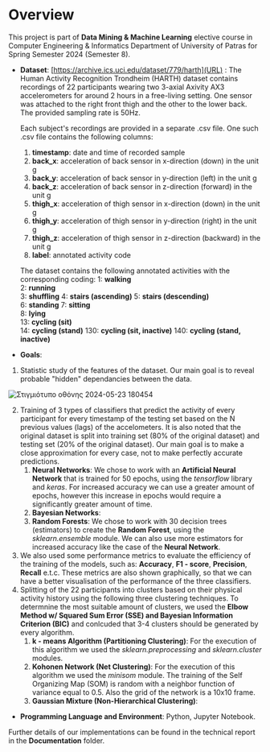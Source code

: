 # Overview  
This project is part of **Data Mining & Machine Learning** elective course in Computer Engineering & Informatics Department of University of Patras for Spring Semester 2024 (Semester 8). 
* **Dataset**: [https://archive.ics.uci.edu/dataset/779/harth](URL) : The Human Activity Recognition Trondheim (HARTH) dataset contains recordings of 22 participants wearing two 3-axial Axivity AX3 accelerometers for around 2 hours in a free-living setting. One sensor was attached to the right front thigh and the other to the lower back. The provided sampling rate is 50Hz. 

    Each subject's recordings are provided in a separate .csv file. One such .csv file contains the following columns:
    1. **timestamp**: date and time of recorded sample
    2. **back_x**: acceleration of back sensor in x-direction (down) in the unit g
    3. **back_y**: acceleration of back sensor in y-direction (left) in the unit g
    4. **back_z**: acceleration of back sensor in z-direction (forward) in the unit g
    5. **thigh_x**: acceleration of thigh sensor in x-direction (down) in the unit g
    6. **thigh_y**: acceleration of thigh sensor in y-direction (right) in the unit g
    7. **thigh_z**: acceleration of thigh sensor in z-direction (backward) in the unit g
    8. **label**: annotated activity code

    The dataset contains the following annotated activities with the corresponding coding:
    1: **walking**	
    2: **running**	
    3: **shuffling**
    4: **stairs (ascending)**
    5: **stairs (descending)**	
    6: **standing**	
    7: **sitting**	
    8: **lying**	
    13: **cycling (sit)**	
    14: **cycling (stand)**	
    130: **cycling (sit, inactive)**
    140: **cycling (stand, inactive)**

* **Goals**:
1. Statistic study of the features of the dataset. Our main goal is to reveal probable "hidden" dependancies between the data.

![Στιγμιότυπο οθόνης 2024-05-23 180454](https://github.com/miltiadiss/Data-Mining/assets/45690339/4ee72766-c13a-4788-88ad-333bbdfceba7) 

2. Training of 3 types of classifiers that predict the activity of every participant for every timestamp of the testing set based on the N previous values (lags) of the accelometers. It is also noted that the original dataset is split into training set (80% of the original dataset) and testing set (20% of the original dataset). Our main goal is to make a close approximation for every case, not to make perfectly accurate predictions.
    1. **Neural Networks**: We chose to work with an **Artificial Neural Network** that is trained for 50 epochs, using the *tensorflow* library and *keras*. For increased accuracy we can use a greater amount of epochs, however this increase in epochs would require a significantly greater amount of time. 
    2. **Bayesian Networks**:
    3. **Random Forests**: We chose to work with 30 decision trees (estimators) to create the **Random Forest**, using the *sklearn.ensemble* module. We can also use more estimators for increased accuracy like the case of the **Neural Network**.
3. We also used some performance metrics to evaluate the efficiency of the training of the models, such as: **Accuracy**, **F1 - score**, **Precision**, **Recall** e.t.c. These metrics are also shown graphically, so that we can have a better visualisation of the performance of the three classifiers.
4. Splitting of the 22 participants into clusters based on their physical activity history using the following three clustering techniques. To determnine the most suitable amount of clusters, we used the **Elbow Method w/ Squared Sum Error (SSE) and Bayesian Information Criterion (BIC)** and conlcuded that 3-4 clusters should be generated by every algorithm.
    1. **k - means Algorithm (Partitioning Clustering)**: For the execution of this algorithm we used the *sklearn.preprocessing* and *sklearn.cluster* modules.
    2. **Kohonen Network (Net Clustering)**: For the execution of this algorithm we used the *minisom* module. The training of the Self Organizing Map (SOM) is random with a neighbor function of variance equal to 0.5. Also the grid of the network is a 10x10 frame.
    3. **Gaussian Mixture (Non-Hierarchical Clustering)**:

* **Programming Language and Environment**: Python, Jupyter Notebook.
  
Further details of our implementations can be found in the technical report in the **Documentation** folder. 
